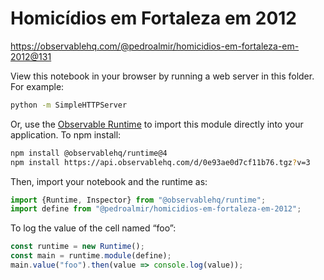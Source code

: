 # Homicídios em Fortaleza em 2012

https://observablehq.com/@pedroalmir/homicidios-em-fortaleza-em-2012@131

View this notebook in your browser by running a web server in this folder. For
example:

~~~sh
python -m SimpleHTTPServer
~~~

Or, use the [Observable Runtime](https://github.com/observablehq/runtime) to
import this module directly into your application. To npm install:

~~~sh
npm install @observablehq/runtime@4
npm install https://api.observablehq.com/d/0e93ae0d7cf11b76.tgz?v=3
~~~

Then, import your notebook and the runtime as:

~~~js
import {Runtime, Inspector} from "@observablehq/runtime";
import define from "@pedroalmir/homicidios-em-fortaleza-em-2012";
~~~

To log the value of the cell named “foo”:

~~~js
const runtime = new Runtime();
const main = runtime.module(define);
main.value("foo").then(value => console.log(value));
~~~
